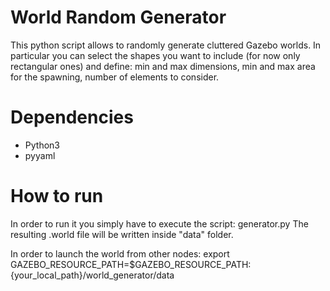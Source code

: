 # World Random Generator
This python script allows to randomly generate cluttered Gazebo worlds. In particular you can select the shapes you want to include (for now only rectangular ones) and define: min and max dimensions, min and max area for the spawning, number of elements to consider.

# Dependencies
- Python3
- pyyaml

# How to run
In order to run it you simply have to execute the script: generator.py
The resulting .world file will be written inside "data" folder.

In order to launch the world from other nodes:
    export GAZEBO_RESOURCE_PATH=$GAZEBO_RESOURCE_PATH:{your_local_path}/world_generator/data
